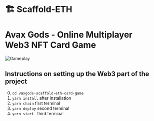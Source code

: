 # 🏗 Scaffold-ETH

# Avax Gods - Online Multiplayer Web3 NFT Card Game

![Gameplay](https://i.ibb.co/4P2C08x/image.png)

## Instructions on setting up the Web3 part of the project

0. `cd vaxgods-scaffold-eth-card-game `
1. `yarn install` after installation
2. `yarn chain` first terminal
3. `yarn deploy` second terminal
4. `yarn start ` third terminal
